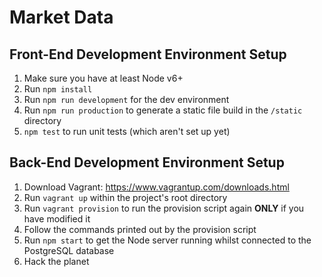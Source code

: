 # Market Data

## Front-End Development Environment Setup

1. Make sure you have at least Node v6+
2. Run `npm install`
3. Run `npm run development` for the dev environment
4. Run `npm run production` to generate a static file build in the `/static` directory
5. `npm test` to run unit tests (which aren't set up yet)

## Back-End Development Environment Setup

1. Download Vagrant: https://www.vagrantup.com/downloads.html
2. Run `vagrant up` within the project's root directory
3. Run `vagrant provision` to run the provision script again **ONLY** if you have modified it
4. Follow the commands printed out by the provision script
5. Run `npm start` to get the Node server running whilst connected to the PostgreSQL database
6. Hack the planet
